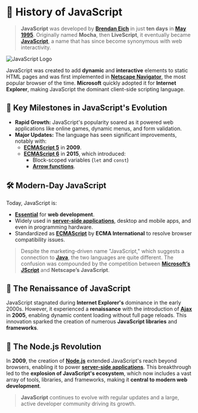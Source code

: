 # 📜 History of JavaScript

> **JavaScript** was developed by [**Brendan Eich**](https://en.wikipedia.org/wiki/Brendan_Eich) in just **ten days** in [**May 1995**](https://www.w3.org/History.html). Originally named **Mocha**, then **LiveScript**, it eventually became [**JavaScript**](https://en.wikipedia.org/wiki/JavaScript), a name that has since become synonymous with web interactivity.

![JavaScript Logo](https://upload.wikimedia.org/wikipedia/commons/6/6a/JavaScript-logo.png)

JavaScript was created to add **dynamic** and **interactive** elements to static HTML pages and was first implemented in [**Netscape Navigator**](https://en.wikipedia.org/wiki/Netscape_Navigator), the most popular browser of the time. **Microsoft** quickly adopted it for **Internet Explorer**, making JavaScript the dominant client-side scripting language.

## 🌟 Key Milestones in JavaScript's Evolution

- **Rapid Growth:** JavaScript's popularity soared as it powered web applications like online games, dynamic menus, and form validation.
- **Major Updates:** The language has seen significant improvements, notably with:
  - [**ECMAScript 5**](https://developer.mozilla.org/en-US/docs/Web/JavaScript/Reference/Global_Objects) in **2009**.
  - [**ECMAScript 6**](https://developer.mozilla.org/en-US/docs/Web/JavaScript/Reference/Global_Objects) in **2015**, which introduced:
    - Block-scoped variables (`let` and `const`)
    - [**Arrow functions**](https://developer.mozilla.org/en-US/docs/Web/JavaScript/Reference/Functions/Arrow_functions).

## 🛠️ Modern-Day JavaScript

Today, JavaScript is:
- [**Essential**](https://developer.mozilla.org/en-US/docs/Web/JavaScript) for **web development**.
- Widely used in [**server-side applications**](https://nodejs.org/en/), desktop and mobile apps, and even in programming hardware.
- Standardized as [**ECMAScript**](https://www.ecma-international.org/) by **ECMA International** to resolve browser compatibility issues.

> Despite the marketing-driven name "JavaScript," which suggests a connection to [**Java**](https://en.wikipedia.org/wiki/Java_(programming_language)), the two languages are quite different. The confusion was compounded by the competition between [**Microsoft’s JScript**](https://en.wikipedia.org/wiki/JScript) and **Netscape’s JavaScript**.

## 🔄 The Renaissance of JavaScript

JavaScript stagnated during **Internet Explorer's** dominance in the early 2000s. However, it experienced a **renaissance** with the introduction of [**Ajax**](https://developer.mozilla.org/en-US/docs/Web/Guide/AJAX) in **2005**, enabling dynamic content loading without full page reloads. This innovation sparked the creation of numerous **JavaScript libraries** and **frameworks**.

## 🚀 The Node.js Revolution

In **2009**, the creation of [**Node.js**](https://nodejs.org/en/) extended JavaScript's reach beyond browsers, enabling it to power [**server-side applications**](https://nodejs.org/en/). This breakthrough led to the **explosion of JavaScript's ecosystem**, which now includes a vast array of tools, libraries, and frameworks, making it **central to modern web development**.

> **JavaScript** continues to evolve with regular updates and a large, active developer community driving its growth.
